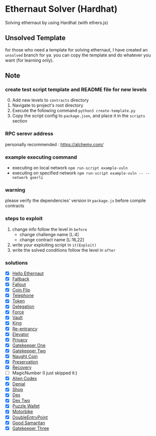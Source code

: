 # Ethernaut Solver (Hardhat)
Solving ethernaut by using Hardhat (with ethers.js)

## Unsolved Template
for those who need a template for solving ethernaut, I have created an `unsolved` branch for ya.
you can copy the template and do whatever you want (for learning only).

## Note
### create test script template and README file for new levels
0. Add new levels to `contracts` directory
1. Navigate to project's root directory 
2. Execute the following command
    `python3 create-template.py`
3. Copy the script config to `package.json`, and place it in the `scripts` section

### RPC serevr address
personally recommended : https://alchemy.com/

### example executing command
- executing on local network
    `npm run-script example-vuln`
- executing on specified network
     `npm run-script example-vuln -- --network goerli`
### warning
please verify the dependencies' version in `package.js` before compile contracts

### steps to exploit
1. change info follow the level in `before`
    - change challenge name [L:4]
    - change contract name [L:16,22]
3. write your exploiting script in `it(Exploit)`
4. write the solved conditions follow the level in `after` 

### solutions
- [x]  [Hello Ethernaut](https://github.com/CokeFung/ethernaut-solver-hardhat/tree/main/test/hello-ethernaut)
- [x]  [Fallback](https://github.com/CokeFung/ethernaut-solver-hardhat/tree/main/test/fallback)
- [x]  [Fallout](https://github.com/CokeFung/ethernaut-solver-hardhat/tree/main/test/fallout)
- [x]  [Coin Flip](https://github.com/CokeFung/ethernaut-solver-hardhat/tree/main/test/coin-flip)
- [x]  [Telephone](https://github.com/CokeFung/ethernaut-solver-hardhat/tree/main/test/telephone)
- [x]  [Token](https://github.com/CokeFung/ethernaut-solver-hardhat/tree/main/test/token)
- [x]  [Delegation](https://github.com/CokeFung/ethernaut-solver-hardhat/tree/main/test/delegation)
- [x]  [Force](https://github.com/CokeFung/ethernaut-solver-hardhat/tree/main/test/force)
- [x]  [Vault](https://github.com/CokeFung/ethernaut-solver-hardhat/tree/main/test/vault)
- [x]  [King](https://github.com/CokeFung/ethernaut-solver-hardhat/tree/main/test/king)
- [x]  [Re-entrancy](https://github.com/CokeFung/ethernaut-solver-hardhat/tree/main/test/re-entrancy)
- [x]  [Elevator](https://github.com/CokeFung/ethernaut-solver-hardhat/tree/main/test/elevator)
- [x]  [Privacy](https://github.com/CokeFung/ethernaut-solver-hardhat/tree/main/test/privacy)
- [x]  [Gatekeeper One](https://github.com/CokeFung/ethernaut-solver-hardhat/tree/main/test/gatekeeper-one)
- [x]  [Gatekepper Two](https://github.com/CokeFung/ethernaut-solver-hardhat/tree/main/test/gatekeeper-two)
- [x]  [Naught Coin](https://github.com/CokeFung/ethernaut-solver-hardhat/tree/main/test/naught-coin)
- [x]  [Preservation](https://github.com/CokeFung/ethernaut-solver-hardhat/tree/main/test/preservation)
- [x]  [Recovery](https://github.com/CokeFung/ethernaut-solver-hardhat/tree/main/test/recovery)
- [ ]  MagicNumber (I just skipped it:)
- [x]  [Alien Codex](https://github.com/CokeFung/ethernaut-solver-hardhat/tree/main/test/alien-codex)
- [x]  [Denial](https://github.com/CokeFung/ethernaut-solver-hardhat/tree/main/test/denial)
- [x]  [Shop](https://github.com/CokeFung/ethernaut-solver-hardhat/tree/main/test/shop)
- [x]  [Dex](https://github.com/CokeFung/ethernaut-solver-hardhat/tree/main/test/dex)
- [x]  [Dex Two](https://github.com/CokeFung/ethernaut-solver-hardhat/tree/main/test/dex-two)
- [x]  [Puzzle Wallet](https://github.com/CokeFung/ethernaut-solver-hardhat/tree/main/test/puzzle-wallet)
- [x]  [Motorbike](https://github.com/CokeFung/ethernaut-solver-hardhat/tree/main/test/motorbike)
- [x]  [DoubleEntryPoint](https://github.com/CokeFung/ethernaut-solver-hardhat/tree/main/test/double-entry-point)
- [x]  [Good Samaritan](https://github.com/CokeFung/ethernaut-solver-hardhat/tree/main/test/good-samaritan)
- [x]  [Gatekeeper Three](https://github.com/CokeFung/ethernaut-solver-hardhat/tree/main/test/gatekeeper-three)
